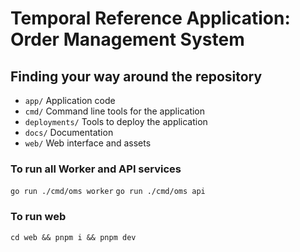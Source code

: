 # Temporal Reference Application: Order Management System

## Finding your way around the repository

* `app/` Application code
* `cmd/` Command line tools for the application
* `deployments/` Tools to deploy the application
* `docs/` Documentation
* `web/` Web interface and assets


### To run all Worker and API services

`go run ./cmd/oms worker`
`go run ./cmd/oms api`

### To run web

`cd web && pnpm i && pnpm dev`
